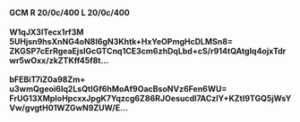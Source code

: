 #### GCM R 20/0c/400 L 20/0c/400
**W1qJX3lTecx1rf3M**<br/>**5UHjsn9hsXnNG4oN8l6gN3Khtk+HxYeOPmgHcDLMSn8=**<br/>**ZKGSP7cErRgeaEjslGcGTCnq1CE3cm6zhDqLbd+cS/r914tQAtgIq4ojxTdrwr5wOxx/zkZTKff45f8t...**<br/><br/>
**bFEBiT7iZ0a98Zm+**<br/>**u3wmQgeoi6lq2LsQtIGf6hMoAf9OacBsoNVz6Fen6WU=**<br/>**FrUG13XMpIoHpcxxJpgK7Yqzcg6Z86RJOesucdI7ACzlY+KZtI9TGQ5jWsYVw/gvgtH01WZGwN9ZUW/E...**
